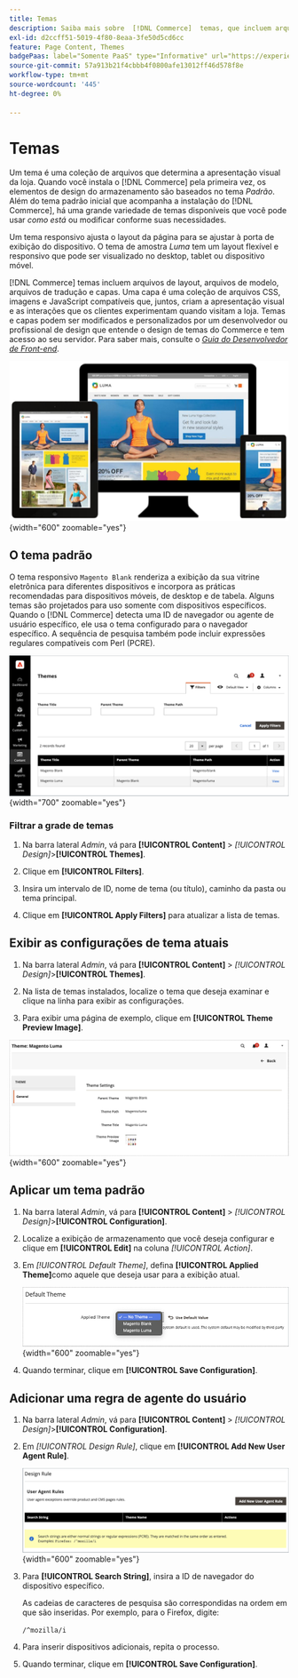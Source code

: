 ```yaml
---
title: Temas
description: Saiba mais sobre  [!DNL Commerce]  temas, que incluem arquivos de layout, arquivos de modelo, arquivos de tradução e capas que definem a aparência da sua loja.
exl-id: d2ccff51-5019-4f80-8eaa-3fe50d5cd6cc
feature: Page Content, Themes
badgePaas: label="Somente PaaS" type="Informative" url="https://experienceleague.adobe.com/en/docs/commerce/user-guides/product-solutions" tooltip="Aplica-se somente a projetos do Adobe Commerce na nuvem (infraestrutura do PaaS gerenciada pela Adobe) e a projetos locais."
source-git-commit: 57a913b21f4cbbb4f0800afe13012ff46d578f8e
workflow-type: tm+mt
source-wordcount: '445'
ht-degree: 0%

---
```


# Temas

Um tema é uma coleção de arquivos que determina a apresentação visual da loja. Quando você instala o [!DNL Commerce] pela primeira vez, os elementos de design do armazenamento são baseados no tema _Padrão_. Além do tema padrão inicial que acompanha a instalação do [!DNL Commerce], há uma grande variedade de temas disponíveis que você pode usar _como está_ ou modificar conforme suas necessidades.

Um tema responsivo ajusta o layout da página para se ajustar à porta de exibição do dispositivo. O tema de amostra _Luma_ tem um layout flexível e responsivo que pode ser visualizado no desktop, tablet ou dispositivo móvel.

[!DNL Commerce] temas incluem arquivos de layout, arquivos de modelo, arquivos de tradução e capas. Uma capa é uma coleção de arquivos CSS, imagens e JavaScript compatíveis que, juntos, criam a apresentação visual e as interações que os clientes experimentam quando visitam a loja. Temas e capas podem ser modificados e personalizados por um desenvolvedor ou profissional de design que entende o design de temas do Commerce e tem acesso ao seu servidor. Para saber mais, consulte o [_Guia do Desenvolvedor de Front-end_](https://developer.adobe.com/commerce/frontend-core/guide/themes/).

![Tema Luma](./assets/design-responsive.png){width="600" zoomable="yes"}

## O tema padrão

O tema responsivo `Magento Blank` renderiza a exibição da sua vitrine eletrônica para diferentes dispositivos e incorpora as práticas recomendadas para dispositivos móveis, de desktop e de tabela. Alguns temas são projetados para uso somente com dispositivos específicos. Quando o [!DNL Commerce] detecta uma ID de navegador ou agente de usuário específico, ele usa o tema configurado para o navegador específico. A sequência de pesquisa também pode incluir expressões regulares compatíveis com Perl (PCRE).

![Temas](./assets/themes.png){width="700" zoomable="yes"}

### Filtrar a grade de temas

1. Na barra lateral _Admin_, vá para **[!UICONTROL Content]** > _[!UICONTROL Design]_>**[!UICONTROL Themes]**.

1. Clique em **[!UICONTROL Filters]**.

1. Insira um intervalo de ID, nome de tema (ou título), caminho da pasta ou tema principal.

1. Clique em **[!UICONTROL Apply Filters]** para atualizar a lista de temas.

## Exibir as configurações de tema atuais

1. Na barra lateral _Admin_, vá para **[!UICONTROL Content]** > _[!UICONTROL Design]_>**[!UICONTROL Themes]**.

1. Na lista de temas instalados, localize o tema que deseja examinar e clique na linha para exibir as configurações.

1. Para exibir uma página de exemplo, clique em **[!UICONTROL Theme Preview Image]**.

![Tema de visualização](./assets/theme-settings.png){width="600" zoomable="yes"}

## Aplicar um tema padrão

1. Na barra lateral _Admin_, vá para **[!UICONTROL Content]** > _[!UICONTROL Design]_>**[!UICONTROL Configuration]**.

1. Localize a exibição de armazenamento que você deseja configurar e clique em **[!UICONTROL Edit]** na coluna _[!UICONTROL Action]_.

1. Em _[!UICONTROL Default Theme]_, defina **[!UICONTROL Applied Theme]**&#x200B;como aquele que deseja usar para a exibição atual.

   ![Tema Aplicado](./assets/theme-default-apply.png){width="600" zoomable="yes"}

1. Quando terminar, clique em **[!UICONTROL Save Configuration]**.

## Adicionar uma regra de agente do usuário

1. Na barra lateral _Admin_, vá para **[!UICONTROL Content]** > _[!UICONTROL Design]_>**[!UICONTROL Configuration]**.

1. Em _[!UICONTROL Design Rule]_, clique em **[!UICONTROL Add New User Agent Rule]**.

   ![Regra de Design](./assets/theme-design-rule.png){width="600" zoomable="yes"}

1. Para **[!UICONTROL Search String]**, insira a ID de navegador do dispositivo específico.

   As cadeias de caracteres de pesquisa são correspondidas na ordem em que são inseridas. Por exemplo, para o Firefox, digite:

   `/^mozilla/i`

1. Para inserir dispositivos adicionais, repita o processo.

1. Quando terminar, clique em **[!UICONTROL Save Configuration]**.
